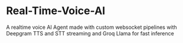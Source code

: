 # Real-Time-Voice-AI
A realtime voice AI Agent made with custom websocket pipelines with Deepgram TTS and STT streaming and Groq Llama for fast inference
